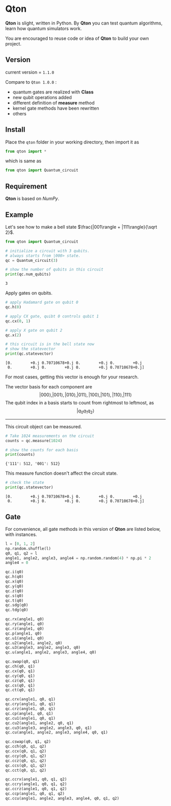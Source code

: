 # Qton

**Qton** is slight, written in Python. By **Qton** you can test quantum algorithms, learn how quantum simulators work. 

You are encouraged to reuse code or idea of **Qton** to build your own project.



## Version

current version = `1.1.0`

Compare to `Qton 1.0.0` :

- quantum gates are realized with **Class**
- new qubit operations added
- different definition of **measure** method
- kernel gate methods have been rewritten
- others



## Install

Place the `qton` folder in your working directory, then import it as 

```python
from qton import *
```

which is same as

```python
from qton import Quantum_circuit
```



## Requirement

**Qton** is based on _NumPy_.



## Example

Let's see how to make a bell state $\frac{|001\rangle + |111\rangle}{\sqrt 2}$.

```python
from qton import Quantum_circuit

# initialize a circuit with 3 qubits.
# always starts from |000> state.
qc = Quantum_circuit(3)

# show the number of qubits in this circuit
print(qc.num_qubits)
```

```
3
```

Apply gates on qubits.

```python
# apply Hadamard gate on qubit 0
qc.h(0)

# apply CX gate, quibt 0 controls qubit 1
qc.cx(0, 1)

# apply X gate on qubit 2
qc.x(2)

# this circuit is in the bell state now
# show the statevector
print(qc.statevector)
```

```
[0.        +0.j 0.70710678+0.j 0.        +0.j 0.        +0.j
 0.        +0.j 0.        +0.j 0.        +0.j 0.70710678+0.j]
```

For most cases, getting this vector is enough for your research.

The vector basis for each component are
$$
|000\rangle, |001\rangle, |010\rangle, |011\rangle, |100\rangle, |101\rangle, |110\rangle, |111\rangle
$$
The qubit index in a basis starts to count from rightmost to leftmost, as
$$
|q_0q_1q_2\rangle
$$


---

This circuit object can be measured.

```python
# Take 1024 measurements on the circuit
counts = qc.measure(1024)

# show the counts for each basis
print(counts)
```

```
{'111': 512, '001': 512}
```

This measure function doesn't affect the circuit state.

```python
# check the state
print(qc.statevector)
```

```
[0.        +0.j 0.70710678+0.j 0.        +0.j 0.        +0.j
 0.        +0.j 0.        +0.j 0.        +0.j 0.70710678+0.j]
```



## Gate

For convenience, all gate methods in this version of **Qton** are listed below, with instances.

 ```python
l = [0, 1, 2]
np.random.shuffle(l)
q0, q1, q2 = l
angle1, angle2, angle3, angle4 = np.random.random(4) * np.pi * 2
angle4 = 0

qc.i(q0)
qc.h(q0)
qc.x(q0)
qc.y(q0)
qc.z(q0)
qc.s(q0)
qc.t(q0)
qc.sdg(q0)
qc.tdg(q0)

qc.rx(angle1, q0)
qc.ry(angle1, q0)
qc.rz(angle1, q0)
qc.p(angle1, q0)
qc.u1(angle1, q0)
qc.u2(angle1, angle2, q0)
qc.u3(angle3, angle2, angle3, q0)
qc.u(angle1, angle2, angle3, angle4, q0)

qc.swap(q0, q1)
qc.ch(q0, q1)
qc.cx(q0, q1)
qc.cy(q0, q1)
qc.cz(q0, q1)
qc.cs(q0, q1)
qc.ct(q0, q1)

qc.crx(angle1, q0, q1)
qc.cry(angle1, q0, q1)
qc.crz(angle1, q0, q1)
qc.cp(angle1, q0, q1)
qc.cu1(angle1, q0, q1)
qc.cu2(angle1, angle2, q0, q1)
qc.cu3(angle3, angle2, angle3, q0, q1)
qc.cu(angle1, angle2, angle3, angle4, q0, q1)

qc.cswap(q0, q1, q2)
qc.cch(q0, q1, q2)
qc.ccx(q0, q1, q2)
qc.ccy(q0, q1, q2)
qc.ccz(q0, q1, q2)
qc.ccs(q0, q1, q2)
qc.cct(q0, q1, q2)

qc.ccrx(angle1, q0, q1, q2)
qc.ccry(angle1, q0, q1, q2)
qc.ccrz(angle1, q0, q1, q2)
qc.ccp(angle1, q0, q1, q2)
qc.ccu(angle1, angle2, angle3, angle4, q0, q1, q2)
 ```

